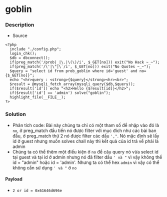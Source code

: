 goblin
===
### Description
- Source
```
<?php 
  include "./config.php"; 
  login_chk(); 
  $db = dbconnect(); 
  if(preg_match('/prob|_|\.|\(\)/i', $_GET[no])) exit("No Hack ~_~"); 
  if(preg_match('/\'|\"|\`/i', $_GET[no])) exit("No Quotes ~_~"); 
  $query = "select id from prob_goblin where id='guest' and no={$_GET[no]}"; 
  echo "<hr>query : <strong>{$query}</strong><hr><br>"; 
  $result = @mysqli_fetch_array(mysqli_query($db,$query)); 
  if($result['id']) echo "<h2>Hello {$result[id]}</h2>"; 
  if($result['id'] == 'admin') solve("goblin");
  highlight_file(__FILE__); 
?>
```

### Solution
- Phân tích code: Bài này chúng ta chỉ có một tham số để nhập vào đó là `no`, ở preg_match đầu tiền nó được filter với mục đích như các bài ban đầu, ở preg_match thứ 2 nó được filter các dấu `',"`. Nó mặc định sẽ lấy id ở guest nhưng muốn solves chall này thì kết quả của id trả vể phải là admin
- Chúng ta có thể thêm một điều kiện ở `no` để câu query nó vừa select id tại guest và tại id ở admin nhưng nó đã filter dấu `' và "` vì vậy không thể id = "admin" hoặc id = 'admin'. Nhưng ta có thể hex `admin` vì vậy có thể không cần sử dụng `' và "` ở `no`

#### Payload
- `2 or id = 0x61646d696e`
